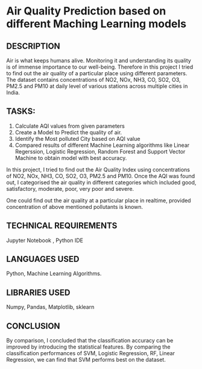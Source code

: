 # Air Quality Prediction based on different Maching Learning models

## DESCRIPTION
Air is what keeps humans alive. Monitoring it and understanding its quality is of immense importance to our well-being. Therefore in this project I tried to find out  the air quality of a particular place using different parameters. The dataset contains concentrations of NO2, NOx, NH3, CO, SO2, O3, PM2.5 and PM10 at daily level of various stations across multiple cities in India.

## TASKS:
1) Calculate AQI values from given parameters
2) Create a Model to Predict the quality of air.
3) Identify the Most polluted City based on AQI value
4) Compared results of different Machine Learning algorithms like Linear Regerssion, Logistic Regression, Random Forest and Support Vector Machine to obtain 
   model with best accuracy.


In this project, I tried to find out the Air Quality Index using concentrations of NO2, NOx, NH3, CO, SO2, O3, PM2.5 and PM10. Once the AQI was found out, I categorised the air quality in different categories which included good, satisfactory, moderate, poor, very poor and severe.  

One could find out the air quality at a particular place in realtime, provided concentration of above mentioned pollutants is known.


## TECHNICAL REQUIREMENTS
Jupyter Notebook , Python IDE

## LANGUAGES USED
Python, Machine Learning Algorithms.

## LIBRARIES USED
Numpy, Pandas, Matplotlib, sklearn

## CONCLUSION
By comparison, I concluded that the classification accuracy can be improved by introducing the statistical features. By comparing the classification performances of SVM, Logistic Regression, RF, Linear Regression, we can find that SVM performs best on the dataset.
